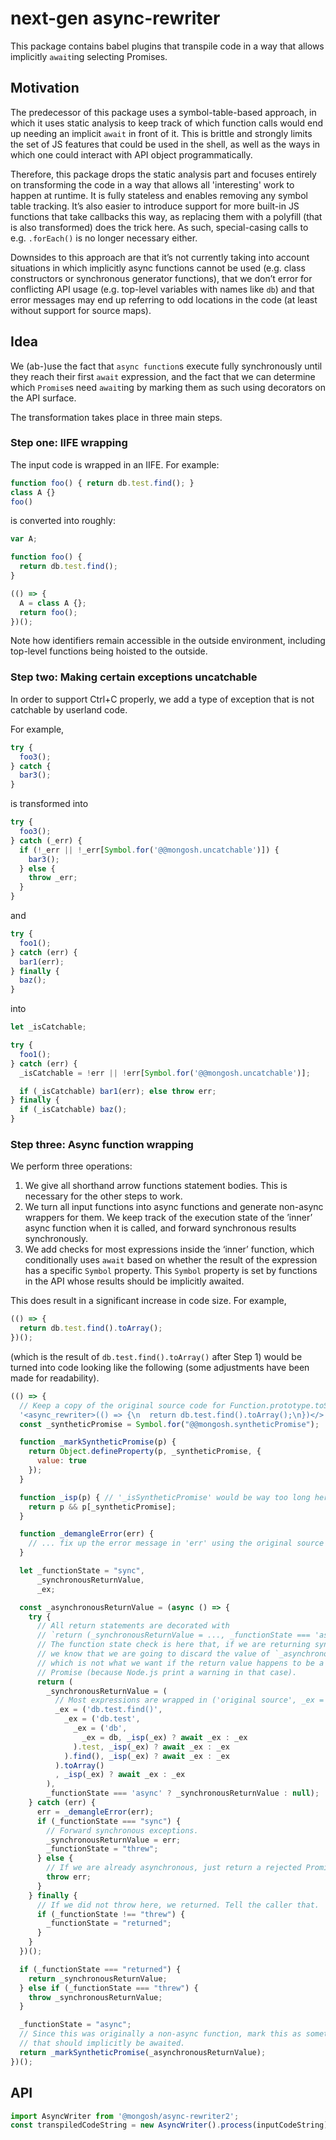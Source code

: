 # next-gen async-rewriter

This package contains babel plugins that transpile code in a way that allows
implicitly `await`ing selecting Promises.

## Motivation

The predecessor of this package uses a symbol-table-based approach, in which it
uses static analysis to keep track of which function calls would end up needing
an implicit `await` in front of it. This is brittle and strongly limits the
set of JS features that could be used in the shell, as well as the ways in which
one could interact with API object programmatically.

Therefore, this package drops the static analysis part and focuses entirely on
transforming the code in a way that allows all 'interesting' work to happen at
runtime. It is fully stateless and enables removing any symbol table tracking.
It’s also easier to introduce support for more built-in JS functions that take
callbacks this way, as replacing them with a polyfill (that is also transformed)
does the trick here. As such, special-casing calls to e.g. `.forEach()` is no
longer necessary either.

Downsides to this approach are that it’s not currently taking into account
situations in which implicitly async functions cannot be used (e.g. class
constructors or synchronous generator functions), that we don’t error for
conflicting API usage (e.g. top-level variables with names like `db`) and
that error messages may end up referring to odd locations in the code (at least
without support for source maps).

## Idea

We (ab-)use the fact that `async function`s execute fully synchronously until
they reach their first `await` expression, and the fact that we can determine
which `Promise`s need `await`ing by marking them as such using decorators
on the API surface.

The transformation takes place in three main steps.

### Step one: IIFE wrapping

The input code is wrapped in an IIFE. For example:

```js
function foo() { return db.test.find(); }
class A {}
foo()
```

is converted into roughly:

```js
var A;

function foo() {
  return db.test.find();
}

(() => {
  A = class A {};
  return foo();
})();
```

Note how identifiers remain accessible in the outside environment, including
top-level functions being hoisted to the outside.

### Step two: Making certain exceptions uncatchable

In order to support Ctrl+C properly, we add a type of exception that is not
catchable by userland code.

For example,

```js
try {
  foo3();
} catch {
  bar3();
}
```

is transformed into

```js
try {
  foo3();
} catch (_err) {
  if (!_err || !_err[Symbol.for('@@mongosh.uncatchable')]) {
    bar3();
  } else {
    throw _err;
  }
}
```

and

```js
try {
  foo1();
} catch (err) {
  bar1(err);
} finally {
  baz();
}
```

into

```js
let _isCatchable;

try {
  foo1();
} catch (err) {
  _isCatchable = !err || !err[Symbol.for('@@mongosh.uncatchable')];

  if (_isCatchable) bar1(err); else throw err;
} finally {
  if (_isCatchable) baz();
}
```

### Step three: Async function wrapping

We perform three operations:

1. We give all shorthand arrow functions statement bodies. This is necessary
   for the other steps to work.
2. We turn all input functions into async functions and generate non-async
   wrappers for them. We keep track of the execution state of the ’inner’
   async function when it is called, and forward synchronous results
   synchronously.
3. We add checks for most expressions inside the ‘inner’ function, which
   conditionally uses `await` based on whether the result of the expression
   has a specific `Symbol` property. This `Symbol` property is set by functions
   in the API whose results should be implicitly awaited.

This does result in a significant increase in code size. For example,

```js
(() => {
  return db.test.find().toArray();
})();
```

(which is the result of `db.test.find().toArray()` after Step 1) would be
turned into code looking like the following (some adjustments have been
made for readability).

```js
(() => {
  // Keep a copy of the original source code for Function.prototype.toString.
  '<async_rewriter>(() => {\n  return db.test.find().toArray();\n})</>';
  const _syntheticPromise = Symbol.for("@@mongosh.syntheticPromise");

  function _markSyntheticPromise(p) {
    return Object.defineProperty(p, _syntheticPromise, {
      value: true
    });
  }

  function _isp(p) { // '_isSyntheticPromise' would be way too long here
    return p && p[_syntheticPromise];
  }

  function _demangleError(err) {
    // ... fix up the error message in 'err' using the original source code ...
  }

  let _functionState = "sync",
      _synchronousReturnValue,
      _ex;

  const _asynchronousReturnValue = (async () => {
    try {
      // All return statements are decorated with
      // `return (_synchronousReturnValue = ..., _functionState === 'async' ? _synchronousReturnValue : null)`
      // The function state check is here that, if we are returning synchronously,
      // we know that we are going to discard the value of `_asynchronousReturnValue`,
      // which is not what we want if the return value happens to be a rejected
      // Promise (because Node.js print a warning in that case).
      return (
        _synchronousReturnValue = (
          // Most expressions are wrapped in ('original source', _ex = ..., _isp(_ex) ? await _ex : _ex)
          _ex = ('db.test.find()',
            _ex = ('db.test',
              _ex = ('db',
                _ex = db, _isp(_ex) ? await _ex : _ex
              ).test, _isp(_ex) ? await _ex : _ex
            ).find(), _isp(_ex) ? await _ex : _ex
          ).toArray()
          , _isp(_ex) ? await _ex : _ex
        ),
        _functionState === 'async' ? _synchronousReturnValue : null);
    } catch (err) {
      err = _demangleError(err);
      if (_functionState === "sync") {
        // Forward synchronous exceptions.
        _synchronousReturnValue = err;
        _functionState = "threw";
      } else {
        // If we are already asynchronous, just return a rejected Promise as usual.
        throw err;
      }
    } finally {
      // If we did not throw here, we returned. Tell the caller that.
      if (_functionState !== "threw") {
        _functionState = "returned";
      }
    }
  })();

  if (_functionState === "returned") {
    return _synchronousReturnValue;
  } else if (_functionState === "threw") {
    throw _synchronousReturnValue;
  }

  _functionState = "async";
  // Since this was originally a non-async function, mark this as something
  // that should implicitly be awaited.
  return _markSyntheticPromise(_asynchronousReturnValue);
})();
```

## API

```js
import AsyncWriter from '@mongosh/async-rewriter2';
const transpiledCodeString = new AsyncWriter().process(inputCodeString);
```
